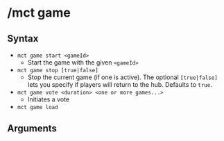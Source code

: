 # /mct game

## Syntax

- `mct game start <gameId>`
    - Start the game with the given `<gameId>`
- `mct game stop [true|false]`
    - Stop the current game (if one is active). The optional `[true|false]` lets you specify if players will return to the hub. Defaults to `true`.
- `mct game vote <duration> <one or more games...>`
    - Initiates a vote 
- `mct game load`

## Arguments
